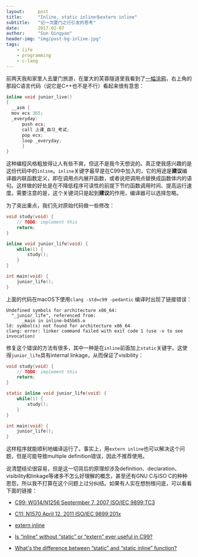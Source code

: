 ```yaml
---
layout:     post
title:      "Inline, static inline与extern inline"
subtitle:   "记一次厦门之行引发的思考"
date:       2017-02-07
author:     "Sun Qingyao"
header-img: "img/post-bg-inline.jpg"
tags:
    - life
    - programming
    - c-lang
---
```


前两天我和家里人去厦门旅游，在厦大的芙蓉隧道里我看到了[一幅涂鸦][1]，右上角的那段C语言代码（说它是C++也不是不行）看起来很有意思：

```c
inline void junior_live()
{
  __asm {
  mov ecx 365;
  _everyday:
      push ecx;
      call 上课_自习_考试;
      pop ecx;
      loop _everyday;
      }
}

```

这种编程风格粗放得让人有些不爽，但这不是我今天想说的。真正使我感兴趣的是这份代码中的`inline`。`inline`关键字最早是在C99中加入的，它的用途是**建议**编译器内联函数定义，即在调用点内展开函数，或者说把调用点替换成函数体内的语句。这样做的好处是在不降低程序可读性的前提下节约函数调用时间、提高运行速度。需要注意的是，这个关键词只是起到**建议**的作用，编译器可以选择忽略。

为了突出重点，我们先对原始代码做一些修改：

```c
void study(void) {
    // TODO: implement this
    return;
}

inline void junior_life(void) {
    while(1) {
        study();
    }
}

int main(void) {
    junior_life();
}

```

上面的代码在macOS下使用`clang -std=c99 -pedantic` 编译时出现了链接错误：

    Undefined symbols for architecture x86_64:
      "_junior_life", referenced from:
          _main in inline-b45b65.o
    ld: symbol(s) not found for architecture x86_64
    clang: error: linker command failed with exit code 1 (use -v to see invocation)

修复这个错误的方法有很多，其中一种是在`inline`前面加上`static`关键字。这使得`junior_life`具有internal linkage，从而保证了visibility：

```c
void study(void) {
    // TODO: implement this
    return;
}

static inline void junior_life(void) {
    while(1) {
        study();
    }
}

int main(void) {
    junior_life();
}

```

这样程序就能顺利地编译运行了。事实上，用`extern inline`也可以解决这个问题，但是可能导致multiple definition错误，因此不推荐使用。

说清楚结论很容易，但是这一切背后的原理却涉及definition、declaration、visibility和linkage等诸多不怎么好理解的概念，甚至还有GNU C与ISO C的种种恩怨，所以我不打算在这个问题上过分纠结。如果有人实在想刨根问底，可以看看下面的链接：

- [C99: WG14/N1256 Septermber 7, 2007 ISO/IEC 9899:TC3][2]
- [C11: N1570 April 12, 2011 ISO/IEC 9899:201x][3]
- [extern inline][4]
- [Is “inline” without “static” or “extern” ever useful in C99?][5]
- [What's the difference between “static” and “static inline” function?][6]



  [1]: /img/in-post/inline/graffiti.jpg
  [2]: http://port70.net/~nsz/c/c99/n1256.html
  [3]: http://port70.net/~nsz/c/c11/n1570.html
  [4]: http://stackoverflow.com/q/216510/5399734
  [5]: http://stackoverflow.com/q/6312597/5399734
  [6]: http://stackoverflow.com/q/7762731/5399734
